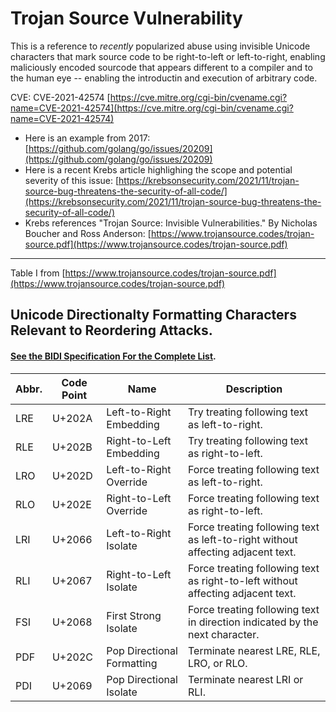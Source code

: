 # Trojan Source Vulnerability  

This is a reference to *recently* popularized abuse using invisible Unicode characters that mark source code to be right-to-left or left-to-right, enabling maliciously encoded sourcode that appears different to a compiler and to the human eye -- enabling the introductin and execution of arbitrary code.  

CVE: CVE-2021-42574 [https://cve.mitre.org/cgi-bin/cvename.cgi?name=CVE-2021-42574](https://cve.mitre.org/cgi-bin/cvename.cgi?name=CVE-2021-42574)  

* Here is an example from 2017: [https://github.com/golang/go/issues/20209](https://github.com/golang/go/issues/20209)  
* Here is a recent Krebs article highlighing the scope and potential severity of this issue: [https://krebsonsecurity.com/2021/11/trojan-source-bug-threatens-the-security-of-all-code/](https://krebsonsecurity.com/2021/11/trojan-source-bug-threatens-the-security-of-all-code/)  
* Krebs references "Trojan Source: Invisible Vulnerabilities." By Nicholas Boucher and Ross Anderson: [https://www.trojansource.codes/trojan-source.pdf](https://www.trojansource.codes/trojan-source.pdf)  

---------------------

Table I from [https://www.trojansource.codes/trojan-source.pdf](https://www.trojansource.codes/trojan-source.pdf)  
## Unicode Directionalty Formatting Characters Relevant to Reordering Attacks.  
#### [See the BIDI Specification For the Complete List](https://www.unicode.org/reports/tr9/tr9-42.html).  

| Abbr.  | Code Point | Name | Description |
|--------|------------|-------------------------|-----------------------------------------------|
| LRE | U+202A | Left-to-Right Embedding | Try treating following text as left-to-right. |
| RLE | U+202B | Right-to-Left Embedding | Try treating following text as right-to-left. |
| LRO | U+202D | Left-to-Right Override | Force treating following text as left-to-right. |
| RLO | U+202E | Right-to-Left Override | Force treating following text as right-to-left. |
| LRI | U+2066 | Left-to-Right Isolate | Force treating following text as left-to-right without affecting adjacent text. |
| RLI | U+2067 | Right-to-Left Isolate | Force treating following text as right-to-left without affecting adjacent text. |
| FSI | U+2068 | First Strong Isolate | Force treating following text in direction indicated by the next character. |
| PDF | U+202C | Pop Directional Formatting | Terminate nearest LRE, RLE, LRO, or RLO. |
| PDI | U+2069 | Pop Directional Isolate | Terminate nearest LRI or RLI. |
